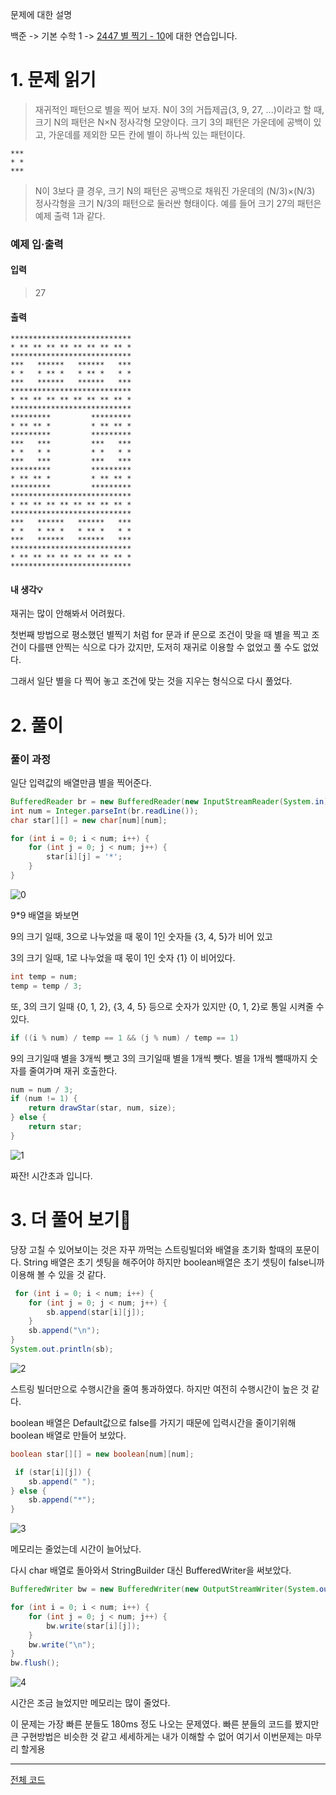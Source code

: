 문제에 대한 설명

백준 -> 기본 수학 1 -> [2447 별 찍기 - 10](https://www.acmicpc.net/problem/2447)에 대한 연습입니다.

# 1. 문제 읽기
 
>재귀적인 패턴으로 별을 찍어 보자. N이 3의 거듭제곱(3, 9, 27, ...)이라고 할 때, 크기 N의 패턴은 N×N 정사각형 모양이다.
크기 3의 패턴은 가운데에 공백이 있고, 가운데를 제외한 모든 칸에 별이 하나씩 있는 패턴이다.
```
***
* *
***
```
>N이 3보다 클 경우, 크기 N의 패턴은 공백으로 채워진 가운데의 (N/3)×(N/3) 정사각형을 크기 N/3의 패턴으로 둘러싼 형태이다. 예를 들어 크기 27의 패턴은 예제 출력 1과 같다.


### 예제 입·출력
#### 입력
>27
#### 출력
>
```
***************************
* ** ** ** ** ** ** ** ** *
***************************
***   ******   ******   ***
* *   * ** *   * ** *   * *
***   ******   ******   ***
***************************
* ** ** ** ** ** ** ** ** *
***************************
*********         *********
* ** ** *         * ** ** *
*********         *********
***   ***         ***   ***
* *   * *         * *   * *
***   ***         ***   ***
*********         *********
* ** ** *         * ** ** *
*********         *********
***************************
* ** ** ** ** ** ** ** ** *
***************************
***   ******   ******   ***
* *   * ** *   * ** *   * *
***   ******   ******   ***
***************************
* ** ** ** ** ** ** ** ** *
***************************
```

#### 내 생각💡
재귀는 많이 안해봐서 어려웠다.

첫번째 방법으로 평소했던 별찍기 처럼 for 문과 if 문으로 조건이 맞을 때 별을 찍고 조건이 다를땐 안찍는 식으로 다가 갔지만, 도저히 재귀로 이용할 수 없었고 풀 수도 없었다.

그래서 일단 별을 다 찍어 놓고 조건에 맞는 것을 지우는 형식으로 다시 풀었다.

# 2. 풀이

### 풀이 과정

일단 입력값의 배열만큼 별을 찍어준다. 

```java
BufferedReader br = new BufferedReader(new InputStreamReader(System.in));
int num = Integer.parseInt(br.readLine());
char star[][] = new char[num][num];

for (int i = 0; i < num; i++) {
    for (int j = 0; j < num; j++) {
        star[i][j] = '*';
    }
}
```


![0](https://user-images.githubusercontent.com/45132207/104482667-8bcc0f00-560a-11eb-8d58-a899677c9469.PNG)

9*9 배열을 봐보면

9의 크기 일때,
3으로 나누었을 때 몫이 1인 숫자들 {3, 4, 5}가 비어 있고

3의 크기 일때,
1로 나누었을 때 몫이 1인 숫자 {1} 이 비어있다.

```java
int temp = num;
temp = temp / 3;
```

또, 3의 크기 일때 {0, 1, 2}, {3, 4, 5} 등으로 숫자가 있지만
{0, 1, 2}로 통일 시켜줄 수 있다.

```java
if ((i % num) / temp == 1 && (j % num) / temp == 1)
```

9의 크기일때 별을 3개씩 뺏고
3의 크기일때 별을 1개씩 뺏다.
별을 1개씩 뺄때까지 숫자를 줄여가며 재귀 호출한다.

```java
num = num / 3;
if (num != 1) {
    return drawStar(star, num, size);
} else {
    return star;
}
```

![1](https://user-images.githubusercontent.com/45132207/104483504-87ecbc80-560b-11eb-9481-f7addd2cfa9c.PNG)

짜잔! 시간초과 입니다.


# 3. 더 풀어 보기🚨

당장 고칠 수 있어보이는 것은 
자꾸 까먹는 스트링빌더와 배열을 초기화 할때의 포문이다.
String 배열은 초기 셋팅을 해주어야 하지만 boolean배열은 초기 셋팅이 false니까 이용해 볼 수 있을 것 같다.

```java
 for (int i = 0; i < num; i++) {
    for (int j = 0; j < num; j++) {
        sb.append(star[i][j]);
    }
    sb.append("\n");
}
System.out.println(sb);
```

![2](https://user-images.githubusercontent.com/45132207/104484072-2bd66800-560c-11eb-8a88-3e27df2afdd9.PNG)

스트링 빌더만으로 수행시간을 줄여 통과하였다.
하지만 여전히 수행시간이 높은 것 같다.

boolean 배열은 Default값으로 false를 가지기 때문에
입력시간을 줄이기위해 boolean 배열로 만들어 보았다.

```java
boolean star[][] = new boolean[num][num];

 if (star[i][j]) {
    sb.append(" ");
} else {
    sb.append("*");
}
```

![3](https://user-images.githubusercontent.com/45132207/104484670-e7979780-560c-11eb-83b1-e2d282739a4a.PNG)

메모리는 줄었는데 시간이 늘어났다.

다시 char 배열로 돌아와서 StringBuilder 대신 BufferedWriter을 써보았다.

```java
BufferedWriter bw = new BufferedWriter(new OutputStreamWriter(System.out));

for (int i = 0; i < num; i++) {
    for (int j = 0; j < num; j++) {
        bw.write(star[i][j]);
    }
    bw.write("\n");
}
bw.flush();
```

![4](https://user-images.githubusercontent.com/45132207/104485541-f7fc4200-560d-11eb-8f0e-a5e1db174f1e.PNG)

시간은 조금 늘었지만 메모리는 많이 줄었다.

이 문제는 가장 빠른 분들도 180ms 정도 나오는 문제였다.
빠른 분들의 코드를 봤지만 큰 구현방법은 비슷한 것 같고 세세하게는 내가 이해할 수 없어 여기서 이번문제는 마무리 할게용

---
[전체 코드](https://github.com/azqazq195/coding_teset/blob/master/Baekjun/DrawStar_10.java)